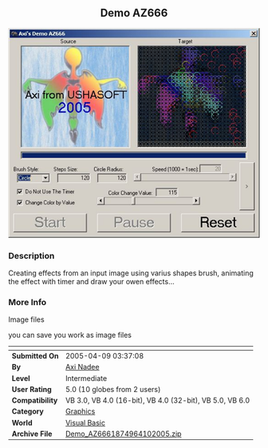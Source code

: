 ﻿<div align="center">

## Demo AZ666

<img src="PIC20054101315294299.jpg">
</div>

### Description

Creating effects from an input image using varius shapes brush, animating the effect with timer and draw your owen effects...
 
### More Info
 
Image files

you can save you work as image files


<span>             |<span>
---                |---
**Submitted On**   |2005-04-09 03:37:08
**By**             |[Axi Nadee](https://github.com/Planet-Source-Code/PSCIndex/blob/master/ByAuthor/axi-nadee.md)
**Level**          |Intermediate
**User Rating**    |5.0 (10 globes from 2 users)
**Compatibility**  |VB 3\.0, VB 4\.0 \(16\-bit\), VB 4\.0 \(32\-bit\), VB 5\.0, VB 6\.0
**Category**       |[Graphics](https://github.com/Planet-Source-Code/PSCIndex/blob/master/ByCategory/graphics__1-46.md)
**World**          |[Visual Basic](https://github.com/Planet-Source-Code/PSCIndex/blob/master/ByWorld/visual-basic.md)
**Archive File**   |[Demo\_AZ6661874964102005\.zip](https://github.com/Planet-Source-Code/axi-nadee-demo-az666__1-59928/archive/master.zip)








